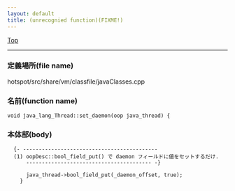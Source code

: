 ```yaml
---
layout: default
title: (unrecognied function)(FIXME!)
---
```

[Top](../index.html)

--- 
### 定義場所(file name)
hotspot/src/share/vm/classfile/javaClasses.cpp

### 名前(function name)
```
void java_lang_Thread::set_daemon(oop java_thread) {
```

### 本体部(body)
```
  {- -------------------------------------------
  (1) oopDesc::bool_field_put() で daemon フィールドに値をセットするだけ.
      ---------------------------------------- -}

	  java_thread->bool_field_put(_daemon_offset, true);
	}
	
```



